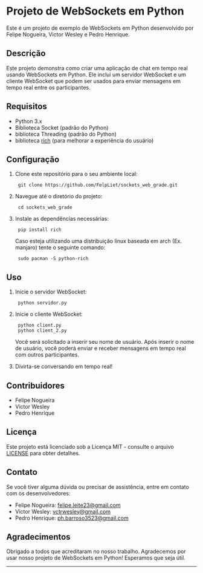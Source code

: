 # Projeto de WebSockets em Python

Este é um projeto de exemplo de WebSockets em Python desenvolvido por Felipe Nogueira, Victor Wesley e Pedro Henrique.

## Descrição

Este projeto demonstra como criar uma aplicação de chat em tempo real usando WebSockets em Python. Ele inclui um servidor WebSocket e um cliente WebSocket que podem ser usados para enviar mensagens em tempo real entre os participantes.

## Requisitos

- Python 3.x
- Biblioteca Socket (padrão do Python)
- biblioteca Threading (padrão do Python)
- biblioteca [rich](https://github.com/Textualize/rich) (para melhorar a experiência do usuário)

## Configuração

1. Clone este repositório para o seu ambiente local:

        git clone https://github.com/FelpLiet/sockets_web_grade.git


2. Navegue até o diretório do projeto:

        cd sockets_web_grade


3. Instale as dependências necessárias:
        
        pip install rich
        
   Caso esteja utilizando uma distribuição linux baseada em arch (Ex. manjaro) tente o seguinte comando:
        
        sudo pacman -S python-rich


## Uso

1. Inicie o servidor WebSocket:

        python servidor.py

2. Inicie o cliente WebSocket:

        python client.py
        python client_2.py


    Você será solicitado a inserir seu nome de usuário. Após inserir o nome de usuário, você poderá enviar e receber mensagens em tempo real com outros participantes.

3. Divirta-se conversando em tempo real!

## Contribuidores

- Felipe Nogueira
- Victor Wesley
- Pedro Henrique

## Licença

Este projeto está licenciado sob a Licença MIT - consulte o arquivo [LICENSE](LICENSE) para obter detalhes.

## Contato

Se você tiver alguma dúvida ou precisar de assistência, entre em contato com os desenvolvedores:

- Felipe Nogueira: [felipe.leite23@gmail.com](mailto:felipe.leite23@gmail.com)
- Victor Wesley: [vctrwesley@gmail.com](mailto:vctrwesley@gmail.com)
- Pedro Henrique: [ph.barroso3523@gmail.com](mailto:ph.barroso3523@gmail.com)

## Agradecimentos

Obrigado a todos que acreditaram no nosso trabalho. Agradecemos por usar nosso projeto de WebSockets em Python! Esperamos que seja útil.

---





